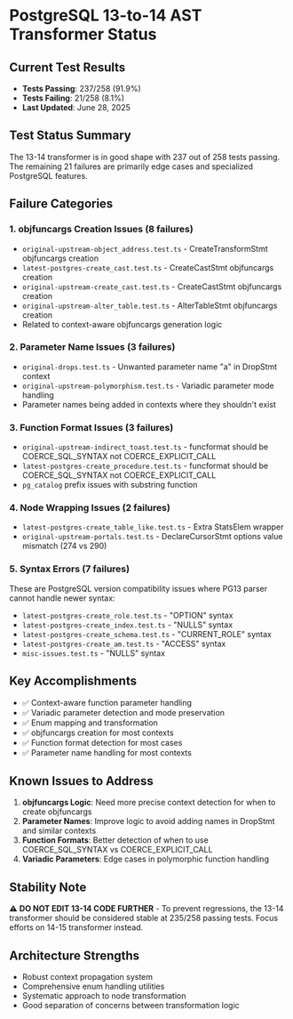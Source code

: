 # PostgreSQL 13-to-14 AST Transformer Status

## Current Test Results
- **Tests Passing**: 237/258 (91.9%)
- **Tests Failing**: 21/258 (8.1%)
- **Last Updated**: June 28, 2025

## Test Status Summary
The 13-14 transformer is in good shape with 237 out of 258 tests passing. The remaining 21 failures are primarily edge cases and specialized PostgreSQL features.

## Failure Categories

### 1. objfuncargs Creation Issues (8 failures)
- `original-upstream-object_address.test.ts` - CreateTransformStmt objfuncargs creation
- `latest-postgres-create_cast.test.ts` - CreateCastStmt objfuncargs creation  
- `original-upstream-create_cast.test.ts` - CreateCastStmt objfuncargs creation
- `original-upstream-alter_table.test.ts` - AlterTableStmt objfuncargs creation
- Related to context-aware objfuncargs generation logic

### 2. Parameter Name Issues (3 failures)
- `original-drops.test.ts` - Unwanted parameter name "a" in DropStmt context
- `original-upstream-polymorphism.test.ts` - Variadic parameter mode handling
- Parameter names being added in contexts where they shouldn't exist

### 3. Function Format Issues (3 failures)
- `original-upstream-indirect_toast.test.ts` - funcformat should be COERCE_SQL_SYNTAX not COERCE_EXPLICIT_CALL
- `latest-postgres-create_procedure.test.ts` - funcformat should be COERCE_SQL_SYNTAX not COERCE_EXPLICIT_CALL
- `pg_catalog` prefix issues with substring function

### 4. Node Wrapping Issues (2 failures)
- `latest-postgres-create_table_like.test.ts` - Extra StatsElem wrapper
- `original-upstream-portals.test.ts` - DeclareCursorStmt options value mismatch (274 vs 290)

### 5. Syntax Errors (7 failures)
These are PostgreSQL version compatibility issues where PG13 parser cannot handle newer syntax:
- `latest-postgres-create_role.test.ts` - "OPTION" syntax
- `latest-postgres-create_index.test.ts` - "NULLS" syntax  
- `latest-postgres-create_schema.test.ts` - "CURRENT_ROLE" syntax
- `latest-postgres-create_am.test.ts` - "ACCESS" syntax
- `misc-issues.test.ts` - "NULLS" syntax

## Key Accomplishments
- ✅ Context-aware function parameter handling
- ✅ Variadic parameter detection and mode preservation
- ✅ Enum mapping and transformation
- ✅ objfuncargs creation for most contexts
- ✅ Function format detection for most cases
- ✅ Parameter name handling for most contexts

## Known Issues to Address
1. **objfuncargs Logic**: Need more precise context detection for when to create objfuncargs
2. **Parameter Names**: Improve logic to avoid adding names in DropStmt and similar contexts  
3. **Function Formats**: Better detection of when to use COERCE_SQL_SYNTAX vs COERCE_EXPLICIT_CALL
4. **Variadic Parameters**: Edge cases in polymorphic function handling

## Stability Note
⚠️ **DO NOT EDIT 13-14 CODE FURTHER** - To prevent regressions, the 13-14 transformer should be considered stable at 235/258 passing tests. Focus efforts on 14-15 transformer instead.

## Architecture Strengths
- Robust context propagation system
- Comprehensive enum handling utilities
- Systematic approach to node transformation
- Good separation of concerns between transformation logic
